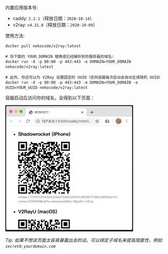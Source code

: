 内置应用版本号:

- caddy: `2.2.1`（释放日期：`2020-10-14`）
- v2ray: `v4.31.0`（释放日期：`2020-10-09`）

使用方法:

```
docker pull nekocode/v2ray:latest

# 将下面的 YOUR_DOMAIN 替换成已经解析到你服务器的域名:
docker run -d -p 80:80 -p 443:443 -e DOMAIN=YOUR_DOMAIN nekocode/v2ray:latest

# 此外，你还可以为 V2Ray 设置固定的 UUID（否则容器每次启动会自动生成随机 UUID）
docker run -d -p 80:80 -p 443:443 -e DOMAIN=YOUR_DOMAIN -e UUID=YOUR_UUID nekocode/v2ray:latest
```

容器启动后访问你的域名，会得到以下页面：

<img src="screenshot.jpg" width="400">

*Tip: 如果不想该页面太容易暴露出去的话，可以绑定子域名来提高隐匿性，例如 `secret0.yourdomain.com`*
